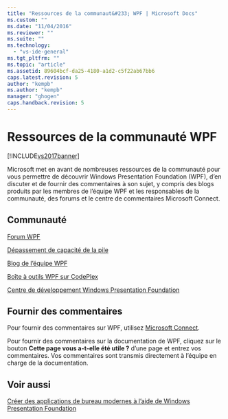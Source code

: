 ```yaml
---
title: "Ressources de la communaut&#233; WPF | Microsoft Docs"
ms.custom: ""
ms.date: "11/04/2016"
ms.reviewer: ""
ms.suite: ""
ms.technology: 
  - "vs-ide-general"
ms.tgt_pltfrm: ""
ms.topic: "article"
ms.assetid: 89604bcf-da25-4180-a1d2-c5f22ab67bb6
caps.latest.revision: 5
author: "kempb"
ms.author: "kempb"
manager: "ghogen"
caps.handback.revision: 5
---
```

# Ressources de la communaut&#233; WPF
[!INCLUDE[vs2017banner](../code-quality/includes/vs2017banner.md)]

Microsoft met en avant de nombreuses ressources de la communauté pour vous permettre de découvrir Windows Presentation Foundation \(WPF\), d’en discuter et de fournir des commentaires à son sujet, y compris des blogs produits par les membres de l’équipe WPF et les responsables de la communauté, des forums et le centre de commentaires Microsoft Connect.  
  
## Communauté  
 [Forum WPF](http://go.microsoft.com/fwlink/?LinkId=187440)  
  
 [Dépassement de capacité de la pile](http://stackoverflow.com/questions/tagged/wpf)  
  
 [Blog de l’équipe WPF](http://blogs.msdn.com/b/wpf/)  
  
 [Boîte à outils WPF sur CodePlex](http://wpf.codeplex.com/)  
  
 [Centre de développement Windows Presentation Foundation](https://www.visualstudio.com/features/wpf-vs)  
  
## Fournir des commentaires  
 Pour fournir des commentaires sur WPF, utilisez [Microsoft Connect](https://connect.microsoft.com/VisualStudio/Feedback).  
  
 Pour fournir des commentaires sur la documentation de WPF, cliquez sur le bouton **Cette page vous a\-t\-elle été utile ?** d’une page et entrez vos commentaires. Vos commentaires sont transmis directement à l’équipe en charge de la documentation.  
  
## Voir aussi  
 [Créer des applications de bureau modernes à l’aide de Windows Presentation Foundation](../designers/create-modern-desktop-applications-with-windows-presentation-foundation.md)